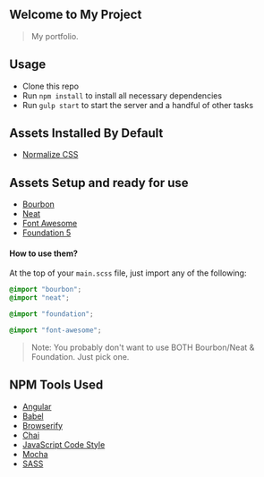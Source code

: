 ## Welcome to My Project

> My portfolio.


## Usage

- Clone this repo
- Run `npm install` to install all necessary dependencies
- Run `gulp start` to start the server and a handful of other tasks


## Assets Installed By Default

- [Normalize CSS](https://necolas.github.io/normalize.css/)

## Assets Setup and ready for use

- [Bourbon](http://bourbon.io/)
- [Neat](http://neat.bourbon.io/)
- [Font Awesome](https://fortawesome.github.io/Font-Awesome/)
- [Foundation 5](http://foundation.zurb.com/)

#### How to use them?

At the top of your `main.scss` file, just import any of the following:

```scss
@import "bourbon";
@import "neat";

@import "foundation";

@import "font-awesome";
```

> Note: You probably don't want to use BOTH Bourbon/Neat & Foundation. Just pick one.

## NPM Tools Used

- [Angular](https://angularjs.org/)
- [Babel](https://babeljs.io/)
- [Browserify](http://browserify.org/)
- [Chai](http://chaijs.com/)
- [JavaScript Code Style](http://jscs.info/)
- [Mocha](https://mochajs.org/)
- [SASS](http://sass-lang.com)
